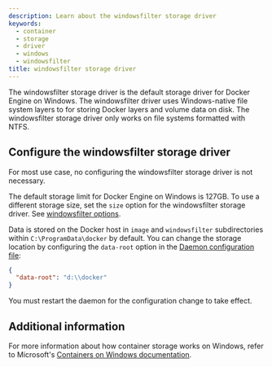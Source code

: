 ```yaml
---
description: Learn about the windowsfilter storage driver
keywords:
  - container
  - storage
  - driver
  - windows
  - windowsfilter
title: windowsfilter storage driver
---
```


The windowsfilter storage driver is the default storage driver for Docker
Engine on Windows. The windowsfilter driver uses Windows-native file system
layers to for storing Docker layers and volume data on disk. The windowsfilter
storage driver only works on file systems formatted with NTFS.

## Configure the windowsfilter storage driver

For most use case, no configuring the windowsfilter storage driver is not
necessary.

The default storage limit for Docker Engine on Windows is 127GB. To use a
different storage size, set the `size` option for the windowsfilter storage
driver. See [windowsfilter options](/reference/cli/dockerd.md#windowsfilter-options).

Data is stored on the Docker host in `image` and `windowsfilter` subdirectories
within `C:\ProgramData\docker` by default. You can change the storage location
by configuring the `data-root` option in the [Daemon configuration file](/reference/cli/dockerd.md#on-windows):

```json
{
  "data-root": "d:\\docker"
}
```

You must restart the daemon for the configuration change to take effect.

## Additional information

For more information about how container storage works on Windows, refer to
Microsoft's [Containers on Windows documentation](https://learn.microsoft.com/en-us/virtualization/windowscontainers/manage-containers/container-storage).
